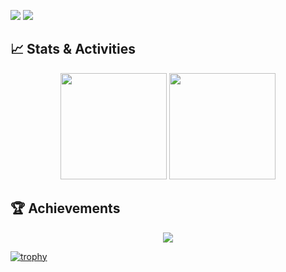 ![](http://github-profile-summary-cards.vercel.app/api/cards/stats?username=JHSAND&theme=dracula)
![](http://github-profile-summary-cards.vercel.app/api/cards/repos-per-language?username=JHSAND&theme=dracula&exclude=HTML,JavaScript,CSS)

## 📈 Stats & Activities
<p align="center">
  <img src="https://github-readme-stats.vercel.app/api?username=kmjak&show_icons=true&theme=react&hide_border=true&bg_color=0D1117&title_color=58A6FF&icon_color=58A6FF&text_color=FFFFFF" height="170"/>
  <img src="https://github-readme-stats.vercel.app/api/top-langs/?username=kmjak&layout=compact&theme=react&hide_border=true&bg_color=0D1117&title_color=58A6FF&text_color=FFFFFF" height="170"/>
</p>

## 🏆 Achievements
<p align="center">
  <img src="https://github-profile-trophy.vercel.app/?username=kmjak&theme=algolia&column=4&no-frame=true&margin-w=15&margin-h=15&bg_color=0D1117"/>
</p>


[![trophy](https://github-profile-trophy.vercel.app/?username=JHSAND&theme=dracula&column=6&rank=SECRET,SSS,SS,S,AAA,AA,A)](https://github.com/ryo-ma/github-profile-trophy)
